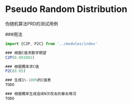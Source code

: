 # Pseudo Random Distribution
伪随机算法PRD的测试用例


###用法
``` javascript
import {C2P, P2C} from '../modules/index'

### 根据C值求数学期望
C2P(0.003802)

### 根据概率求C值
P2C(0.05)

### 生成1%-100%的C值表
TODO

### 根据概率生成连续N次攻击的暴击情况
TODO


